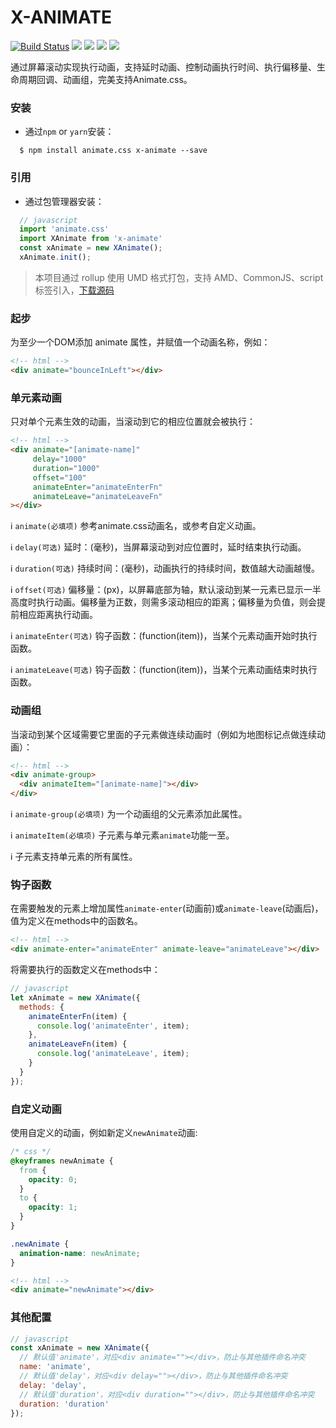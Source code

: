 # X-ANIMATE
[![Build Status](https://travis-ci.org/codexu/x-animate.svg?branch=master)](https://travis-ci.org/codexu/x-animate)
[![](https://img.shields.io/npm/v/x-animate.svg)](https://www.npmjs.com/package/x-animate)
[![](https://img.shields.io/github/size/codexu/x-animate/dist/x-animate.min.js.svg)](https://github.com/codexu/x-animate/tree/master/dist)
[![](https://img.shields.io/npm/dm/x-animate.svg)](https://www.npmjs.com/package/x-animate)
[![](https://img.shields.io/github/license/codexu/x-animate.svg)](https://github.com/codexu/x-animate/blob/master/LICENSE)

通过屏幕滚动实现执行动画，支持延时动画、控制动画执行时间、执行偏移量、生命周期回调、动画组，完美支持Animate.css。

### 安装

- 通过`npm` or `yarn`安装：

```
  $ npm install animate.css x-animate --save
```

### 引用

- 通过包管理器安装：

```javascript
  // javascript
  import 'animate.css'
  import XAnimate from 'x-animate'
  const xAnimate = new XAnimate();
  xAnimate.init();
```

> 本项目通过 rollup 使用 UMD 格式打包，支持 AMD、CommonJS、script 标签引入，[下载源码](https://github.com/codexu/x-animate/tree/master/dist)

### 起步

为至少一个DOM添加 animate 属性，并赋值一个动画名称，例如：

```html
<!-- html -->
<div animate="bounceInLeft"></div>
```

### 单元素动画

只对单个元素生效的动画，当滚动到它的相应位置就会被执行：

```html
<!-- html -->
<div animate="[animate-name]" 
     delay="1000" 
     duration="1000" 
     offset="100" 
     animateEnter="animateEnterFn" 
     animateLeave="animateLeaveFn"
></div>
```

ℹ️ `animate(必填项)` 参考animate.css动画名，或参考自定义动画。

ℹ️ `delay(可选)` 延时：(毫秒)，当屏幕滚动到对应位置时，延时结束执行动画。

ℹ️ `duration(可选)` 持续时间：(毫秒)，动画执行的持续时间，数值越大动画越慢。

ℹ️ `offset(可选)` 偏移量：(px)，以屏幕底部为轴，默认滚动到某一元素已显示一半高度时执行动画。偏移量为正数，则需多滚动相应的距离；偏移量为负值，则会提前相应距离执行动画。

ℹ️ `animateEnter(可选)` 钩子函数：(function(item))，当某个元素动画开始时执行函数。

ℹ️ `animateLeave(可选)` 钩子函数：(function(item))，当某个元素动画结束时执行函数。

### 动画组

当滚动到某个区域需要它里面的子元素做连续动画时（例如为地图标记点做连续动画）：

```html
<!-- html -->
<div animate-group>
  <div animateItem="[animate-name]"></div>
</div>
```

ℹ️ `animate-group(必填项)` 为一个动画组的父元素添加此属性。

ℹ️ `animateItem(必填项)` 子元素与单元素`animate`功能一至。

ℹ️ 子元素支持单元素的所有属性。

### 钩子函数

在需要触发的元素上增加属性`animate-enter`(动画前)或`animate-leave`(动画后)，值为定义在methods中的函数名。

```html
<!-- html -->
<div animate-enter="animateEnter" animate-leave="animateLeave"></div>
```

将需要执行的函数定义在methods中：

```javascript
// javascript
let xAnimate = new XAnimate({
  methods: {
    animateEnterFn(item) {
      console.log('animateEnter', item);
    },
    animateLeaveFn(item) {
      console.log('animateLeave', item);
    }
  }
});
```

### 自定义动画

使用自定义的动画，例如新定义`newAnimate`动画:

```css
/* css */
@keyframes newAnimate {
  from {
    opacity: 0;
  }
  to {
    opacity: 1;
  }
}

.newAnimate {
  animation-name: newAnimate;
}
```

```html
<!-- html -->
<div animate="newAnimate"></div>
```

### 其他配置

```javascript
// javascript
const xAnimate = new XAnimate({
  // 默认值'animate'，对应<div animate=""></div>，防止与其他插件命名冲突
  name: 'animate',
  // 默认值'delay'，对应<div delay=""></div>，防止与其他插件命名冲突
  delay: 'delay',
  // 默认值'duration'，对应<div duration=""></div>，防止与其他插件命名冲突
  duration: 'duration'
});
```